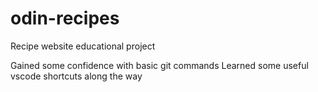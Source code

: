 # odin-recipes
Recipe website educational project

Gained some confidence with basic git commands
Learned some useful vscode shortcuts along the way